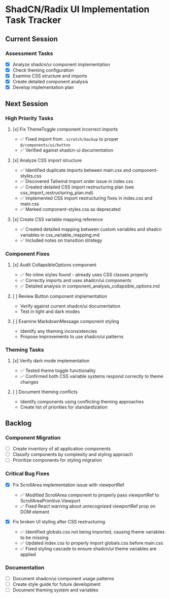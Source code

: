 # ShadCN/Radix UI Implementation Task Tracker

## Current Session

### Assessment Tasks

- [x] Analyze shadcn/ui component implementation
- [x] Check theming configuration
- [x] Examine CSS structure and imports
- [x] Create detailed component analysis
- [x] Develop implementation plan

## Next Session

### High Priority Tasks

1. [x] Fix ThemeToggle component incorrect imports
   - ✅ Fixed import from `.scratch/backup` to proper `@/components/ui/button`
   - ✅ Verified against shadcn-ui documentation

2. [x] Analyze CSS import structure
   - ✅ Identified duplicate imports between main.css and component-styles.css
   - ✅ Discovered Tailwind import order issue in index.css
   - ✅ Created detailed CSS import restructuring plan (see css_import_restructuring_plan.md)
   - ✅ Implemented CSS import restructuring fixes in index.css and main.css
   - ✅ Marked component-styles.css as deprecated

3. [x] Create CSS variable mapping reference
   - ✅ Created detailed mapping between custom variables and shadcn variables in css_variable_mapping.md
   - ✅ Included notes on transition strategy

### Component Fixes

1. [x] Audit CollapsibleOptions component
   - ✅ No inline styles found - already uses CSS classes properly
   - ✅ Correctly imports and uses shadcn/ui components
   - ✅ Detailed analysis in component_analysis_collapsible_options.md

2. [ ] Review Button component implementation
   - Verify against current shadcn/ui documentation
   - Test in light and dark modes

3. [ ] Examine MarkdownMessage component styling
   - Identify any theming inconsistencies
   - Propose improvements to use shadcn/ui patterns

### Theming Tasks

1. [x] Verify dark mode implementation
   - ✅ Tested theme toggle functionality
   - ✅ Confirmed both CSS variable systems respond correctly to theme changes

2. [ ] Document theming conflicts
   - Identify components using conflicting theming approaches
   - Create list of priorities for standardization

## Backlog

### Component Migration

- [ ] Create inventory of all application components
- [ ] Classify components by complexity and styling approach
- [ ] Prioritize components for styling migration

### Critical Bug Fixes

- [x] Fix ScrollArea implementation issue with viewportRef
  - ✅ Modified ScrollArea component to properly pass viewportRef to ScrollAreaPrimitive.Viewport
  - ✅ Fixed React warning about unrecognized viewportRef prop on DOM element

- [x] Fix broken UI styling after CSS restructuring
  - ✅ Identified globals.css not being imported, causing theme variables to be missing
  - ✅ Updated index.css to properly import globals.css before main.css
  - ✅ Fixed styling cascade to ensure shadcn/ui theme variables are applied

### Documentation

- [ ] Document shadcn/ui component usage patterns
- [ ] Create style guide for future development
- [ ] Document theming system and variables
